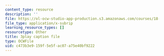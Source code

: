 ```yaml
---
content_type: resource
description: ''
file: https://ol-ocw-studio-app-production.s3.amazonaws.com/courses/18-01sc-single-variable-calculus-fall-2010/c473b3e9159f5e5fac07a75e40bf9222_jBkXbAgMj6s.vtt
file_type: application/x-subrip
learning_resource_types: []
resourcetype: Other
title: 3play caption file
type: OCWFile
uid: c473b3e9-159f-5e5f-ac07-a75e40bf9222
---
```

